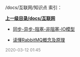 /docs/互联网/知识点 索引：


**[上一级目录/docs/互联网](/docs/互联网/index.md)**

- [同步-异步-阻塞-非阻塞-IO模型](/docs/互联网/知识点/同步-异步-阻塞-非阻塞-IO模型.md)

- [读懂RabbitMQ概念及原理](/docs/互联网/知识点/读懂RabbitMQ概念及原理.md)


<font size=2 color='grey'> 2020-03-12 01:45 </font>